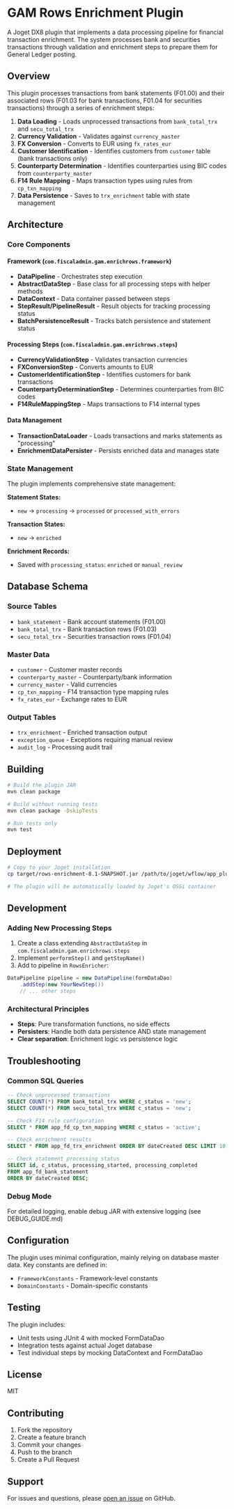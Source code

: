 # GAM Rows Enrichment Plugin

A Joget DX8 plugin that implements a data processing pipeline for financial transaction enrichment. The system processes bank and securities transactions through validation and enrichment steps to prepare them for General Ledger posting.

## Overview

This plugin processes transactions from bank statements (F01.00) and their associated rows (F01.03 for bank transactions, F01.04 for securities transactions) through a series of enrichment steps:

1. **Data Loading** - Loads unprocessed transactions from `bank_total_trx` and `secu_total_trx`
2. **Currency Validation** - Validates against `currency_master`
3. **FX Conversion** - Converts to EUR using `fx_rates_eur`
4. **Customer Identification** - Identifies customers from `customer` table (bank transactions only)
5. **Counterparty Determination** - Identifies counterparties using BIC codes from `counterparty_master`
6. **F14 Rule Mapping** - Maps transaction types using rules from `cp_txn_mapping`
7. **Data Persistence** - Saves to `trx_enrichment` table with state management

## Architecture

### Core Components

#### Framework (`com.fiscaladmin.gam.enrichrows.framework`)
- **DataPipeline** - Orchestrates step execution
- **AbstractDataStep** - Base class for all processing steps with helper methods
- **DataContext** - Data container passed between steps
- **StepResult/PipelineResult** - Result objects for tracking processing status
- **BatchPersistenceResult** - Tracks batch persistence and statement status

#### Processing Steps (`com.fiscaladmin.gam.enrichrows.steps`)
- **CurrencyValidationStep** - Validates transaction currencies
- **FXConversionStep** - Converts amounts to EUR
- **CustomerIdentificationStep** - Identifies customers for bank transactions
- **CounterpartyDeterminationStep** - Determines counterparties from BIC codes
- **F14RuleMappingStep** - Maps transactions to F14 internal types

#### Data Management
- **TransactionDataLoader** - Loads transactions and marks statements as "processing"
- **EnrichmentDataPersister** - Persists enriched data and manages state

### State Management

The plugin implements comprehensive state management:

**Statement States:**
- `new` → `processing` → `processed` or `processed_with_errors`

**Transaction States:**
- `new` → `enriched`

**Enrichment Records:**
- Saved with `processing_status`: `enriched` or `manual_review`

## Database Schema

### Source Tables
- `bank_statement` - Bank account statements (F01.00)
- `bank_total_trx` - Bank transaction rows (F01.03)
- `secu_total_trx` - Securities transaction rows (F01.04)

### Master Data
- `customer` - Customer master records
- `counterparty_master` - Counterparty/bank information
- `currency_master` - Valid currencies
- `cp_txn_mapping` - F14 transaction type mapping rules
- `fx_rates_eur` - Exchange rates to EUR

### Output Tables
- `trx_enrichment` - Enriched transaction output
- `exception_queue` - Exceptions requiring manual review
- `audit_log` - Processing audit trail

## Building

```bash
# Build the plugin JAR
mvn clean package

# Build without running tests
mvn clean package -DskipTests

# Run tests only
mvn test
```

## Deployment

```bash
# Copy to your Joget installation
cp target/rows-enrichment-8.1-SNAPSHOT.jar /path/to/joget/wflow/app_plugins/

# The plugin will be automatically loaded by Joget's OSGi container
```

## Development

### Adding New Processing Steps

1. Create a class extending `AbstractDataStep` in `com.fiscaladmin.gam.enrichrows.steps`
2. Implement `performStep()` and `getStepName()`
3. Add to pipeline in `RowsEnricher`:

```java
DataPipeline pipeline = new DataPipeline(formDataDao)
    .addStep(new YourNewStep())
    // ... other steps
```

### Architectural Principles

- **Steps**: Pure transformation functions, no side effects
- **Persisters**: Handle both data persistence AND state management
- **Clear separation**: Enrichment logic vs persistence logic

## Troubleshooting

### Common SQL Queries

```sql
-- Check unprocessed transactions
SELECT COUNT(*) FROM bank_total_trx WHERE c_status = 'new';
SELECT COUNT(*) FROM secu_total_trx WHERE c_status = 'new';

-- Check F14 rule configuration
SELECT * FROM app_fd_cp_txn_mapping WHERE c_status = 'active';

-- Check enrichment results
SELECT * FROM app_fd_trx_enrichment ORDER BY dateCreated DESC LIMIT 10;

-- Check statement processing status
SELECT id, c_status, processing_started, processing_completed 
FROM app_fd_bank_statement 
ORDER BY dateCreated DESC;
```

### Debug Mode

For detailed logging, enable debug JAR with extensive logging (see DEBUG_GUIDE.md)

## Configuration

The plugin uses minimal configuration, mainly relying on database master data. Key constants are defined in:

- `FrameworkConstants` - Framework-level constants
- `DomainConstants` - Domain-specific constants

## Testing

The plugin includes:
- Unit tests using JUnit 4 with mocked FormDataDao
- Integration tests against actual Joget database
- Test individual steps by mocking DataContext and FormDataDao

## License

MIT

## Contributing

1. Fork the repository
2. Create a feature branch
3. Commit your changes
4. Push to the branch
5. Create a Pull Request

## Support

For issues and questions, please [open an issue](https://github.com/yourusername/gam-plugins/issues) on GitHub.